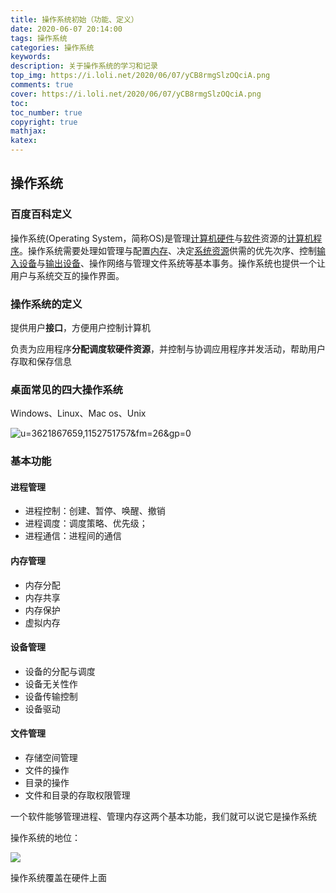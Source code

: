 ```yaml
---
title: 操作系统初始（功能、定义）
date: 2020-06-07 20:14:00
tags: 操作系统
categories: 操作系统
keywords:
description: 关于操作系统的学习和记录
top_img: https://i.loli.net/2020/06/07/yCB8rmgSlzOQciA.png
comments: true
cover: https://i.loli.net/2020/06/07/yCB8rmgSlzOQciA.png
toc:
toc_number: true
copyright: true
mathjax:
katex:
---
```




## 操作系统

### 百度百科定义

操作系统(Operating System，简称OS)是管理[计算机](https://baike.baidu.com/item/计算机)[硬件](https://baike.baidu.com/item/硬件)与[软件](https://baike.baidu.com/item/软件)资源的[计算机程序](https://baike.baidu.com/item/计算机程序)。操作系统需要处理如管理与配置[内存](https://baike.baidu.com/item/内存)、决定[系统资源](https://baike.baidu.com/item/系统资源/974435)供需的优先次序、控制[输入设备](https://baike.baidu.com/item/输入设备/10823368)与[输出设备](https://baike.baidu.com/item/输出设备/10823333)、操作网络与管理文件系统等基本事务。操作系统也提供一个让用户与系统交互的操作界面。



### 操作系统的定义

提供用户**接口**，方便用户控制计算机

负责为应用程序**分配调度软硬件资源**，并控制与协调应用程序并发活动，帮助用户存取和保存信息



### 桌面常见的四大操作系统

Windows、Linux、Mac os、Unix

![u=3621867659,1152751757&fm=26&gp=0](https://i.loli.net/2020/06/07/yCB8rmgSlzOQciA.png)



### 基本功能

#### 进程管理

- 进程控制：创建、暂停、唤醒、撤销
- 进程调度：调度策略、优先级；
- 进程通信：进程间的通信

#### 内存管理

- 内存分配
- 内存共享
- 内存保护
- 虚拟内存

#### 设备管理

- 设备的分配与调度
- 设备无关性作
- 设备传输控制
- 设备驱动

#### 文件管理

- 存储空间管理
- 文件的操作
- 目录的操作
- 文件和目录的存取权限管理



一个软件能够管理进程、管理内存这两个基本功能，我们就可以说它是操作系统



操作系统的地位：



![](https://i.loli.net/2020/06/08/pmKZCx3YQrMDEvX.png)

操作系统覆盖在硬件上面